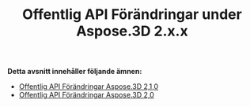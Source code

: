 ﻿---
title: Offentlig API Förändringar under Aspose.3D 2.x.x
type: docs
weight: 30
url: /sv/net/public-api-changes-in-aspose-3d-2-x-x/
---
**Detta avsnitt innehåller följande ämnen:**
- [Offentlig API Förändringar Aspose.3D 2,1,0](/3d/sv/net/public-api-changes-in-aspose-3d-2-1-0-html/)
- [Offentlig API Förändringar Aspose.3D 2,0](/3d/sv/net/public-api-changes-in-aspose-3d-2-0-0-html/)
